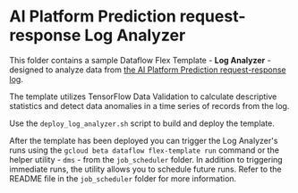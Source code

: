 # AI Platform Prediction request-response Log Analyzer

This folder contains a sample Dataflow Flex Template - **Log Analyzer** - designed to analyze data from [the AI Platform Prediction request-response log](https://cloud.google.com/ai-platform/prediction/docs/online-predict).

The template utilizes TensorFlow Data Validation to calculate descriptive statistics and detect data anomalies in a time series of records from the log. 

Use the `deploy_log_analyzer.sh` script to build and deploy the template.

After the template has been deployed you can trigger the Log Analyzer's runs using the `gcloud beta dataflow flex-template run` command or the helper utility - `dms` - from the `job_scheduler` folder. In addition to triggering immediate runs, the utility allows you to schedule future runs. Refer to the README file in the `job_scheduler` folder for more information.
